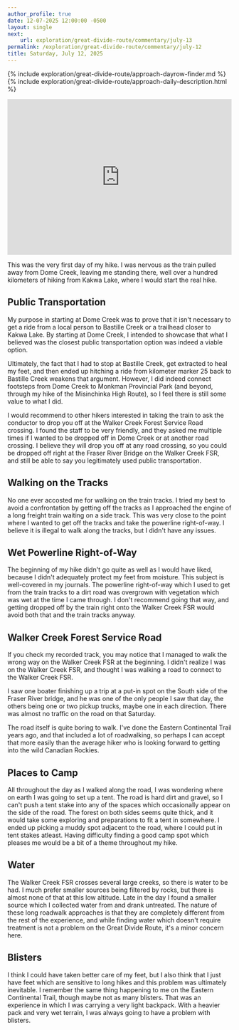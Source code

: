 ```yaml
---
author_profile: true
date: 12-07-2025 12:00:00 -0500
layout: single
next:
    url: exploration/great-divide-route/commentary/july-13
permalink: /exploration/great-divide-route/commentary/july-12
title: Saturday, July 12, 2025
---
```

{% include exploration/great-divide-route/approach-dayrow-finder.md %}
{% include exploration/great-divide-route/approach-daily-description.html %}

<iframe width="100%" height="350px" frameborder="0" allowfullscreen src="https://caltopo.com/m/K0L6ELH"></iframe>

This was the very first day of my hike. I was nervous as the train pulled away from Dome Creek, leaving me standing there, well over a hundred kilometers of hiking from Kakwa Lake, where I would start the real hike.

## Public Transportation

My purpose in starting at Dome Creek was to prove that it isn't necessary to get a ride from a local person to Bastille Creek or a trailhead closer to Kakwa Lake. By starting at Dome Creek, I intended to showcase that what I believed was the closest public transportation option was indeed a viable option.

Ultimately, the fact that I had to stop at Bastille Creek, get extracted to heal my feet, and then ended up hitching a ride from kilometer marker 25 back to Bastille Creek weakens that argument. However, I did indeed connect footsteps from Dome Creek to Monkman Provincial Park (and beyond, through my hike of the Misinchinka High Route), so I feel there is still some value to what I did.

I would recommend to other hikers interested in taking the train to ask the conductor to drop you off at the Walker Creek Forest Service Road crossing. I found the staff to be very friendly, and they asked me multiple times if I wanted to be dropped off in Dome Creek or at another road crossing. I believe they will drop you off at any road crossing, so you could be dropped off right at the Fraser River Bridge on the Walker Creek FSR, and still be able to say you legitimately used public transportation.

## Walking on the Tracks

No one ever accosted me for walking on the train tracks. I tried my best to avoid a confrontation by getting off the tracks as I approached the engine of a long freight train waiting on a side track. This was very close to the point where I wanted to get off the tracks and take the powerline right-of-way. I believe it is illegal to walk along the tracks, but I didn't have any issues.

## Wet Powerline Right-of-Way

The beginning of my hike didn't go quite as well as I would have liked, because I didn't adequately protect my feet from moisture. This subject is well-covered in my journals. The powerline right-of-way which I used to get from the train tracks to a dirt road was overgrown with vegetation which was wet at the time I came through. I don't recommend going that way, and getting dropped off by the train right onto the Walker Creek FSR would avoid both that and the train tracks anyway.

## Walker Creek Forest Service Road

If you check my recorded track, you may notice that I managed to walk the wrong way on the Walker Creek FSR at the beginning. I didn't realize I was on the Walker Creek FSR, and thought I was walking a road to connect to the Walker Creek FSR.

I saw one boater finishing up a trip at a put-in spot on the South side of the Fraser River bridge, and he was one of the only people I saw that day, the others being one or two pickup trucks, maybe one in each direction. There was almost no traffic on the road on that Saturday.

The road itself is quite boring to walk. I've done the Eastern Continental Trail years ago, and that included a lot of roadwalking, so perhaps I can accept that more easily than the average hiker who is looking forward to getting into the wild Canadian Rockies.

## Places to Camp

All throughout the day as I walked along the road, I was wondering where on earth I was going to set up a tent. The road is hard dirt and gravel, so I can't push a tent stake into any of the spaces which occasionally appear on the side of the road. The forest on both sides seems quite thick, and it would take some exploring and preparations to fit a tent in somewhere. I ended up picking a muddy spot adjacent to the road, where I could put in tent stakes atleast. Having difficulty finding a good camp spot which pleases me would be a bit of a theme throughout my hike.

## Water

The Walker Creek FSR crosses several large creeks, so there is water to be had. I much prefer smaller sources being filtered by rocks, but there is almost none of that at this low altitude. Late in the day I found a smaller source which I collected water from and drank untreated. The nature of these long roadwalk approaches is that they are completely different from the rest of the experience, and while finding water which doesn't require treatment is not a problem on the Great Divide Route, it's a minor concern here.

## Blisters

I think I could have taken better care of my feet, but I also think that I just have feet which are sensitive to long hikes and this problem was ultimately inevitable. I remember the same thing happening to me on the Eastern Continental Trail, though maybe not as many blisters. That was an experience in which I was carrying a very light backpack. With a heavier pack and very wet terrain, I was always going to have a problem with blisters.